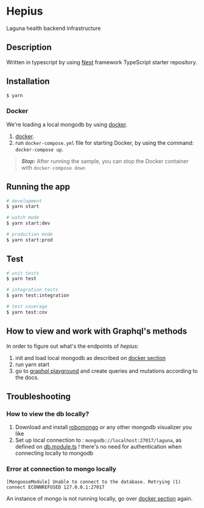 # Hepius
Laguna health backend infrastructure

## Description

Written in typescript by using [Nest](https://github.com/nestjs/nest) framework TypeScript starter repository.

## Installation

```bash
$ yarn
```

### Docker
We're loading a local mongodb by using [docker](https://docs.docker.com/get-docker/).
1. [docker](https://docs.docker.com/get-docker/).
2. run `docker-compose.yml` file for starting Docker, by using the command: `docker-compose up`.
> **_Stop:_**  After running the sample, you can stop the Docker container with `docker-compose down`

## Running the app

```bash
# development
$ yarn start

# watch mode
$ yarn start:dev

# production mode
$ yarn start:prod
```

## Test

```bash
# unit tests
$ yarn test

# integration tests
$ yarn test:integration

# test coverage
$ yarn test:cov
```

## How to view and work with Graphql's methods
In order to figure out what's the endpoints of *hepius*:
1. init and load local mongodb as described on [docker section](#docker)
2. run yarn start
3. go to [graphql playground](http://localhost:3000/graphql) and create queries and mutations according to the docs.

## Troubleshooting
### How to view the db locally?
1. Download and install [robomongo](https://robomongo.org/download) or any other mongodb visualizer you like
2. Set up local connection to : `mongodb://localhost:27017/laguna`, as defined on [db.module.ts](./src/db/db.module.ts)
   ! there's no need for authentication when connecting locally to mongodb

### Error at connection to mongo locally
```text
[MongooseModule] Unable to connect to the database. Retrying (1)
connect ECONNREFUSED 127.0.0.1:27017
```
An instance of mongo is not running locally, go over [docker section](#docker) again. 